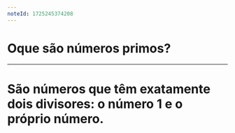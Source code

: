 ```yaml
---
noteId: 1725245374208
---
```


# Oque são números primos?

---

# São números que têm exatamente dois divisores: o número 1 e o próprio número.